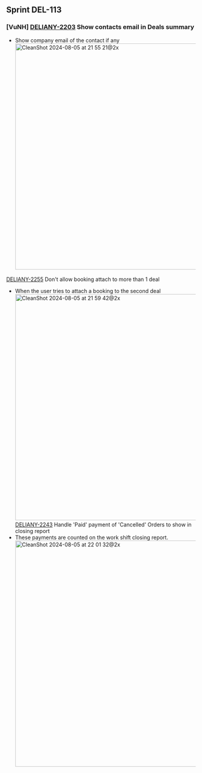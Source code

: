 ## Sprint DEL-113
### [VuNH] [DELIANY-2203](https://deliany.youtrack.cloud/issue/DELIANY-2203) Show contacts email in Deals summary
- Show company email of the contact if any
  <img width="600" alt="CleanShot 2024-08-05 at 21 55 21@2x" src="https://github.com/user-attachments/assets/f0abfff9-6d8a-451e-93a2-af36f743f9bb">

[DELIANY-2255](https://deliany.youtrack.cloud/issue/DELIANY-2255) Don't allow booking attach to more than 1 deal
- When the user tries to attach a booking to the second deal
  <img width="600" alt="CleanShot 2024-08-05 at 21 59 42@2x" src="https://github.com/user-attachments/assets/dce4212d-f157-4025-99df-7a4a1ed2af1c">
[DELIANY-2243](https://deliany.youtrack.cloud/issue/DELIANY-2243) Handle 'Paid' payment of 'Cancelled' Orders to show in closing report
- These payments are counted on the work shift closing report.
  <img width="600" alt="CleanShot 2024-08-05 at 22 01 32@2x" src="https://github.com/user-attachments/assets/6f165f5d-34cb-48b0-8664-9b99585eb406">
